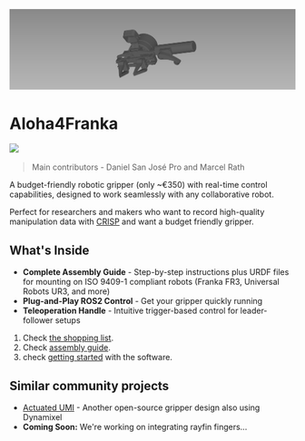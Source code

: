 ![Aloha4franka](media/gripper_5.png)

# Aloha4Franka

<a href="https://github.com/danielsanjosepro/ros2_docker_template/actions/workflows/docker_build.yml"><img src="https://github.com/danielsanjosepro/ros2_docker_template/actions/workflows/docker_build.yml/badge.svg"/></a>
> Main contributors - Daniel San José Pro and Marcel Rath

A budget-friendly robotic gripper (only ~€350) with real-time control capabilities, designed to work seamlessly with any collaborative robot.

Perfect for researchers and makers who want to record high-quality manipulation data with [CRISP](https://utiasdsl.github.io/crisp_controllers/) and want a budget friendly gripper.

## What's Inside

- **Complete Assembly Guide** - Step-by-step instructions plus URDF files for mounting on ISO 9409-1 compliant robots (Franka FR3, Universal Robots UR3, and more)
- **Plug-and-Play ROS2 Control** - Get your gripper quickly running
- **Teleoperation Handle** - Intuitive trigger-based control for leader-follower setups

1. Check [the shopping list](docs/shopping_list.md).
2. Check [assembly guide](docs/assembly_guide.md).
3. check [getting started](docs/getting_started.md) with the software.


## Similar community projects

- [Actuated UMI](https://github.com/actuated-umi/actuated-umi-gripper) - Another open-source gripper design also using Dynamixel
- **Coming Soon:** We're working on integrating rayfin fingers...
